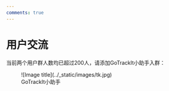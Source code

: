```yaml
---
comments: true
---
```


# 用户交流

当前两个用户群人数均已超过200人，请添加GoTrackIt小助手入群：

<figure markdown="span">
  ![Image title](../_static/images/tk.jpg)
  <figcaption>GoTrackIt小助手</figcaption>
</figure>
